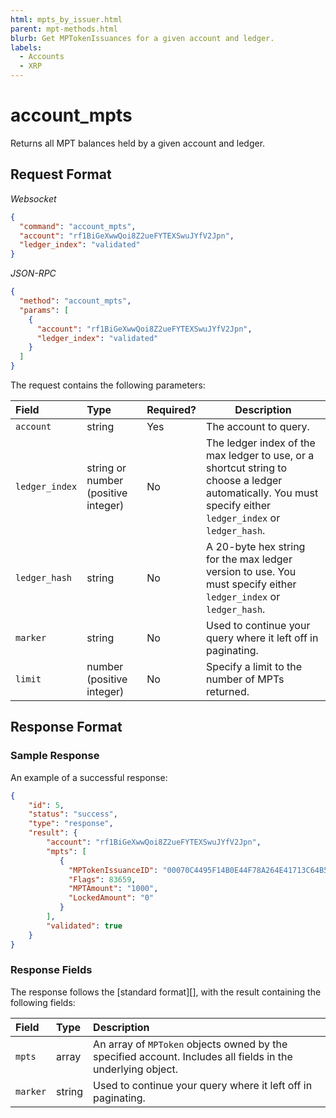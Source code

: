 ```yaml
---
html: mpts_by_issuer.html
parent: mpt-methods.html
blurb: Get MPTokenIssuances for a given account and ledger.
labels:
  - Accounts
  - XRP
---
```


# account_mpts

Returns all MPT balances held by a given account and ledger.

## Request Format

*Websocket*

```json
{
  "command": "account_mpts",
  "account": "rf1BiGeXwwQoi8Z2ueFYTEXSwuJYfV2Jpn",
  "ledger_index": "validated"
}
```

*JSON-RPC*

```json
{
  "method": "account_mpts",
  "params": [
    {
      "account": "rf1BiGeXwwQoi8Z2ueFYTEXSwuJYfV2Jpn",
      "ledger_index": "validated"
    }
  ]
}
```

The request contains the following parameters:

| Field          | Type                 | Required? | Description |
|:---------------|:---------------------|:----------|-------------|
| `account`      | string               | Yes       | The account to query. |
| `ledger_index` | string or number (positive integer) | No | The ledger index of the max ledger to use, or a shortcut string to choose a ledger automatically. You must specify either `ledger_index` or `ledger_hash`. |
| `ledger_hash`  | string               | No        | A 20-byte hex string for the max ledger version to use. You must specify either `ledger_index` or `ledger_hash`. |
| `marker`       | string               | No        | Used to continue your query where it left off in paginating. |
| `limit`        | number (positive integer) | No   | Specify a limit to the number of MPTs returned. |

## Response Format

### Sample Response

An example of a successful response:

```json
{
    "id": 5,
    "status": "success",
    "type": "response",
    "result": {
        "account": "rf1BiGeXwwQoi8Z2ueFYTEXSwuJYfV2Jpn",
        "mpts": [
           {
             "MPTokenIssuanceID": "00070C4495F14B0E44F78A264E41713C64B5F89242540EE255534400000000000000",
             "Flags": 83659,
             "MPTAmount": "1000",
             "LockedAmount": "0"
           }
        ],
        "validated": true
    }
}
```

### Response Fields

The response follows the [standard format][], with the result containing the following fields:

| Field                  | Type    | Description                               |
|:-----------------------|:--------|:------------------------------------------|
| `mpts`                 | array   | An array of `MPToken` objects owned by the specified account. Includes all fields in the underlying object. |
| `marker`               | string  | Used to continue your query where it left off in paginating. |

